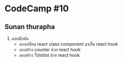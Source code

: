 # CodeCamp #10
## Sunan thurapha
1. แบบฝึกหัด
    - ลองเปลี่ยน react class component มาเป็น react hook 
    - ลองสร้าง counter ด้วย react hook
    - ลองสร้าง Totolist ด้วย react hook
